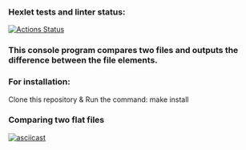 ### Hexlet tests and linter status:
[![Actions Status](https://github.com/reggullus/frontend-project-lvl2/workflows/hexlet-check/badge.svg)](https://github.com/reggullus/frontend-project-lvl2/actions)

### This console program compares two files and outputs the difference between the file elements.
### For installation:
Clone this repository &
Run the command: make install
###  Сomparing two flat files
[![asciicast](https://asciinema.org/a/476198.svg)](https://asciinema.org/a/476198)